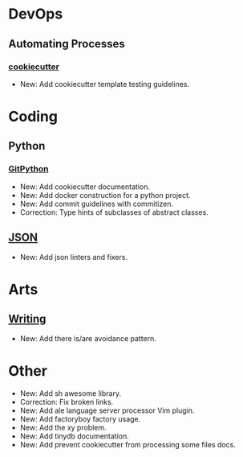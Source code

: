 # DevOps

## Automating Processes

### [cookiecutter](cookiecutter.md)

* New: Add cookiecutter template testing guidelines.

# Coding

## Python

### [GitPython](Python.md)

* New: Add cookiecutter documentation.
* New: Add docker construction for a python project.
* New: Add commit guidelines with commitizen.
* Correction: Type hints of subclasses of abstract classes.

## [JSON](json.md)

* New: Add json linters and fixers.

# Arts

## [Writing](writing.md)

* New: Add there is/are avoidance pattern.

# Other

* New: Add sh awesome library.
* Correction: Fix broken links.
* New: Add ale language server processor Vim plugin.
* New: Add factoryboy factory usage.
* New: Add the xy problem.
* New: Add tinydb documentation.
* New: Add prevent cookiecutter from processing some files docs.